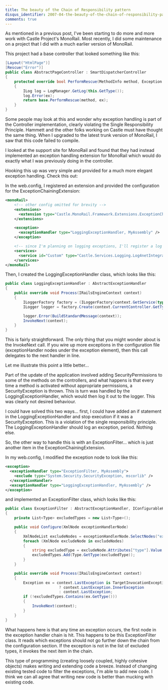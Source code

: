 ```yaml
---
title: The beauty of the Chain of Responsibility pattern
disqus_identifier: 2007-04-the-beauty-of-the-chain-of-responsibility-pattern
comments: true
---
```


As mentioned in a previous post, I've been starting to do more and more work with Castle Project's MonoRail. Most recently, I did some maintenance on a project that I did with a much earlier version of MonoRail.

This project had a base controller that looked something like this:

``` csharp
[Layout("HtmlPage")]
[Rescue("Error")]
public class AbstractPageController : SmartDispatcherController
{
    protected override bool PerformRescue(MethodInfo method, Exception ex)
    {
        ILog log = LogManager.GetLog(this.GetType());
        log.Error(ex);
        return base.PerformRescue(method, ex);
    }
}
```

Some people may look at this and wonder why exception handling is part of the Controller implementation, clearly violating the Single Responsibility Principle. Hammett and the other folks working on Castle must have thought the same thing. When I upgraded to the latest trunk version of MonoRail, I saw that this code failed to compile.

I looked at the support site for MonoRail and found that they had instead implemented an exception handling extension for MonoRail which would do exactly what I was previously doing in the controller.

Hooking this up was very simple and provided for a much more elegant exception handling. Check this out:

In the web.config, I registered an extension and provided the configuration for the ExceptionChainingExtension:

``` xml
<monoRail>
    <!-- other config omitted for brevity -->
    <extensions>
      <extension type="Castle.MonoRail.Framework.Extensions.ExceptionChaining.ExceptionChainingExtension, Castle.MonoRail.Framework" />
    </extensions>

    <exception>
      <exceptionHandler type="LoggingExceptionHandler, MyAssembly" />
    </exception>

    <!-- since I'm planning on logging exceptions, I'll register a log implementation -->
    <services>
      <service id="Custom" type="Castle.Services.Logging.Log4netIntegration.Log4netFactory, Castle.Services.Logging.Log4netIntegration" interface="Castle.Core.Logging.ILoggerFactory, Castle.Core" />
    </services>
</monoRail>
```

Then, I created the LoggingExceptionHandler class, which looks like this:

``` csharp
public class LoggingExceptionHandler : AbstractExceptionHandler
{
	public override void Process(IRailsEngineContext context)
	{
		ILoggerFactory factory = (ILoggerFactory)context.GetService(typeof (ILoggerFactory));
		ILogger logger = factory.Create(context.CurrentController.GetType());

		logger.Error(BuildStandardMessage(context));
		InvokeNext(context);
	}
}
```

This is fairly straightforward. The only thing that you might wonder about is the InvokeNext call. If you wire up more exceptions in the configuration file (exceptionHandler nodes under the exception element), then this call delegates to the next handler in line.

Let me illustrate this point a little better...

Part of the update of the application involved adding SecurityPermissions to some of the methods on the controllers, and what happens is that every time a method is activated without appropriate permissions, a SecurityException is thrown. This is turn was handled by the LoggingExceptionHandler, which would then log it out to the logger. This was clearly not desired behaviour.

I could have solved this two ways... first, I could have added an if statement in the LoggingExceptionHandler and stop execution if it was a SecurityException. This is a violation of the single responsibility principle. The LoggingExceptionHandler should log an exception, period. Nothing else.

So, the other way to handle this is with an ExceptionFilter... which is just another item in the ExceptionChainingExtension.

In my web.config, I modified the exception node to look like this:

``` xml
<exception>
  <exceptionHandler type="ExceptionFilter, MyAssembly">
    <exclude type="System.Security.SecurityException, mscorlib" />
  </exceptionHandler>
  <exceptionHandler type="LoggingExceptionHandler, MyAssembly" />
</exception>
```

and implemented an ExceptionFilter class, which looks like this:

``` csharp
public class ExceptionFilter : AbstractExceptionHandler, IConfigurableHandler
{
	private List<Type> excludedTypes = new List<Type>();

	public void Configure(XmlNode exceptionHandlerNode)
	{
		XmlNodeList excludeNodes = exceptionHandlerNode.SelectNodes("exclude");
		foreach (XmlNode excludeNode in excludeNodes)
		{
			string excludedType = excludeNode.Attributes["type"].Value;
			excludedTypes.Add(Type.GetType(excludedType));
		}
	}

	public override void Process(IRailsEngineContext context)
	{
		Exception ex = context.LastException is TargetInvocationException
						? context.LastException.InnerException
						: context.LastException;
		if (!excludedTypes.Contains(ex.GetType()))
		{
			InvokeNext(context);
		}
	}
}
```

What happens here is that any time an exception occurs, the first node in the exception handler chain is hit. This happens to be this ExceptionFilter class. It reads which exceptions should not go further down the chain from the configuration section. If the exception is not in the list of excluded types, it invokes the next item in the chain.

This type of programming (creating loosely coupled, highly cohesive objects) makes writing and extending code a breeze. Instead of changing existing tested code to filter the exceptions, I'm able to add new code. I think we can all agree that writing new code is better than mucking with existing code.
